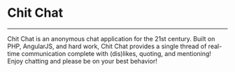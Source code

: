 # Chit Chat

---

Chit Chat is an anonymous chat application for the 21st century.  Built on PHP, AngularJS, and hard work, Chit Chat provides a single thread of real-time communication complete with (dis)likes, quoting, and mentioning! Enjoy chatting and please be on your best behavior!
